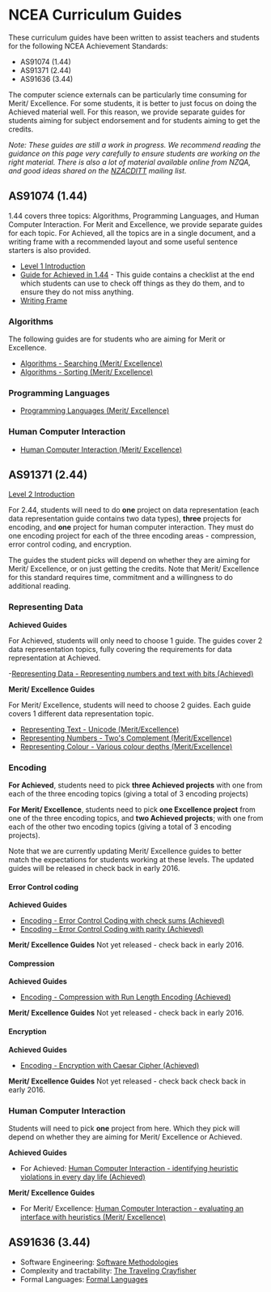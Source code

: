 # NCEA Curriculum Guides

These curriculum guides have been written to assist teachers and students
for the following NCEA Achievement Standards:
- AS91074 (1.44)
- AS91371 (2.44)
- AS91636 (3.44)

The computer science externals can be particularly time consuming for Merit/ Excellence.
For some students, it is better to just focus on doing the Achieved material well.
For this reason, we provide separate guides for students aiming for subject endorsement and for students aiming to get the credits.

*Note: These guides are still a work in progress.*
*We recommend reading the guidance on this page very carefully to ensure students are working on the right material.
There is also a lot of material available online from NZQA, and good ideas shared on the [NZACDITT](http://nzacditt.org.nz/) mailing list.*

## AS91074 (1.44)

1.44 covers three topics: Algorithms, Programming Languages, and Human Computer Interaction. For Merit and Excellence, we provide separate guides for each topic. For Achieved, all the topics are in a single document, and a writing frame with a recommended layout and some useful sentence starters is also provided.

- [Level 1 Introduction](curriculum-guides/ncea/assessment-guide-level-1-introduction.html)
- [Guide for Achieved in 1.44](https://docs.google.com/document/d/1A5x-0sbcH-73orZCIlci0CqqxQzGKCbija3z0KsIDEE/) - This guide contains a checklist at the end which students can use to check off things as they do them, and to ensure they do not miss anything.
- [Writing Frame](https://docs.google.com/document/d/1e41Cb50tvnjBWWPwIy3bY5CrymUK3ZJ4nnFnyRQqC2U/edit#)

### Algorithms

The following guides are for students who are aiming for Merit or Excellence.

- [Algorithms - Searching (Merit/ Excellence)](curriculum-guides/ncea/assessment-guide-level-1-searching-algorithms.html)
- [Algorithms - Sorting (Merit/ Excellence)](curriculum-guides/ncea/assessment-guide-level-1-sorting-algorithms.html)

### Programming Languages

- [Programming Languages (Merit/ Excellence)](curriculum-guides/ncea/assessment-guide-level-1-programming-languages.html)

### Human Computer Interaction

- [Human Computer Interaction (Merit/ Excellence)](curriculum-guides/ncea/assessment-guide-level-1-human-computer-interaction.html)

## AS91371 (2.44)

[Level 2 Introduction](curriculum-guides/ncea/assessment-guide-level-2-introduction.html)

For 2.44, students will need to do **one** project on data representation (each data representation guide contains two data types), **three** projects for encoding, and **one** project for human computer interaction. They must do one encoding project for each of the three encoding areas - compression, error control coding, and encryption.

The guides the student picks will depend on whether they are aiming for Merit/ Excellence, or on just getting the credits.  Note that Merit/ Excellence for this standard requires time, commitment and a willingness to do additional reading.

### Representing Data

**Achieved Guides**

For Achieved, students will only need to choose 1 guide. The guides cover 2 data representation topics, fully covering the requirements for data representation at Achieved.

-[Representing Data - Representing numbers and text with bits (Achieved)](curriculum-guides/ncea/assessment-guide-level-2-achieved-representing-data.html)

**Merit/ Excellence Guides**

For Merit/ Excellence, students will need to choose 2 guides. Each guide covers 1 different data representation topic.

- [Representing Text - Unicode (Merit/Excellence)](curriculum-guides/ncea/assessment-guide-level-2-excellence-data-representation-text.html)
- [Representing Numbers - Two's Complement (Merit/Excellence)](curriculum-guides/ncea/assessment-guide-level-2-excellence-data-representation-numbers.html)
- [Representing Colour - Various colour depths (Merit/Excellence)](curriculum-guides/ncea/assessment-guide-level-2-excellence-data-representation-colour.html)

### Encoding

**For Achieved**, students need to pick **three Achieved projects** with one from each of the three encoding topics (giving a total of 3 encoding projects)

**For Merit/ Excellence**, students need to pick **one Excellence project** from one of the three encoding topics, and **two Achieved projects**; with one from each of the other two encoding topics (giving a total of 3 encoding projects).

Note that we are currently updating Merit/ Excellence guides to better match the expectations for students working at these levels. The updated guides will be released in check back in early 2016.

#### Error Control coding

**Achieved Guides**

- [Encoding - Error Control Coding with check sums (Achieved)](curriculum-guides/ncea/assessment-guide-level-2-achieved-error-control-check-sums.html)
- [Encoding - Error Control Coding with parity (Achieved)](curriculum-guides/ncea/assessment-guide-level-2-achieved-error-control-parity.html)

**Merit/ Excellence Guides**
Not yet released - check back in early 2016.

#### Compression

**Achieved Guides**

- [Encoding - Compression with Run Length Encoding (Achieved) ](curriculum-guides/ncea/assessment-guide-level-2-achieved-compression-run-length-encoding.html)

**Merit/ Excellence Guides**
Not yet released - check back in early 2016.

#### Encryption

**Achieved Guides**

- [Encoding - Encryption with Caesar Cipher (Achieved)](curriculum-guides/ncea/assessment-guide-level-2-achieved-encryption-caesar-cipher.html)

**Merit/ Excellence Guides**
Not yet released - check back check back in early 2016.

### Human Computer Interaction

Students will need to pick **one** project from here. Which they pick will depend on whether they are aiming for Merit/ Excellence or Achieved.

**Achieved Guides**

- For Achieved: [Human Computer Interaction - identifying heuristic violations in every day life (Achieved)](curriculum-guides/ncea/assessment-guide-level-2-achieved-human-computer-interaction.html)

**Merit/ Excellence Guides**

- For Merit/ Excellence: [Human Computer Interaction - evaluating an interface with heuristics (Merit/ Excellence) ](curriculum-guides/ncea/assessment-guide-level-2-full-human-computer-interaction.html)


## AS91636 (3.44)

- Software Engineering: [Software Methodologies](curriculum-guides/ncea/assessment-guide-level-3-software-engineering-methodologies.html)
- Complexity and tractability: [The Traveling Crayfisher](curriculum-guides/ncea/assessment-guide-level-3-complexity-tractability-TSP.html)
- Formal Languages: [Formal Languages](curriculum-guides/ncea/assessment-guide-level-3-formal-languages-FSA-RE.html)
